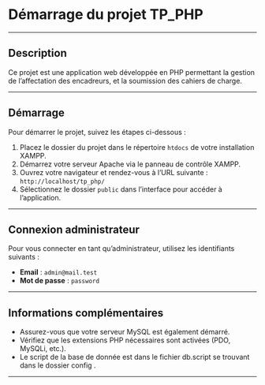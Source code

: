# Démarrage du projet TP_PHP

---

## Description

Ce projet est une application web développée en PHP permettant la gestion de l’affectation des encadreurs, et la soumission des cahiers de charge.

---

## Démarrage

Pour démarrer le projet, suivez les étapes ci-dessous :

1. Placez le dossier du projet dans le répertoire `htdocs` de votre installation XAMPP.
2. Démarrez votre serveur Apache via le panneau de contrôle XAMPP.
3. Ouvrez votre navigateur et rendez-vous à l’URL suivante :  
   `http://localhost/tp_php/`
4. Sélectionnez le dossier `public` dans l’interface pour accéder à l’application.

---

## Connexion administrateur

Pour vous connecter en tant qu’administrateur, utilisez les identifiants suivants :

- **Email** : `admin@mail.test`  
- **Mot de passe** : `password`

---

## Informations complémentaires

- Assurez-vous que votre serveur MySQL est également démarré.
- Vérifiez que les extensions PHP nécessaires sont activées (PDO, MySQLi, etc.).
- Le script de la base de donnée est dans le fichier db.script se trouvant dans le dossier config .

---
